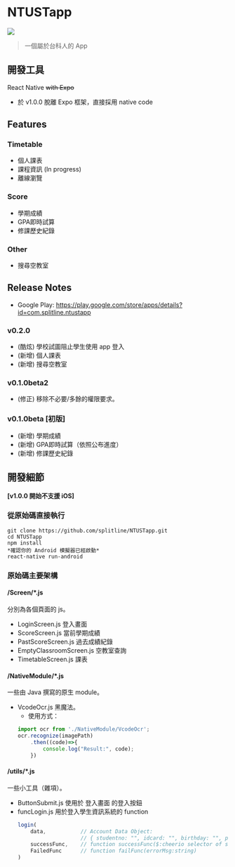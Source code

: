 # NTUSTapp
![](https://raw.githubusercontent.com/splitline/NTUSTapp/master/banner.png)
> 一個屬於台科人的 App

## 開發工具
React Native ~~with Expo~~
- 於 v1.0.0 脫離 Expo 框架，直接採用 native code

## Features
### Timetable
- 個人課表
- 課程資訊 (In progress)
- 離線瀏覽

### Score
- 學期成績
- GPA即時試算
- 修課歷史紀錄

### Other
- 搜尋空教室

## Release Notes
- Google Play: https://play.google.com/store/apps/details?id=com.splitline.ntustapp

### v0.2.0
- (酷炫) 學校試圖阻止學生使用 app 登入
- (新增) 個人課表
- (新增) 搜尋空教室

### v0.1.0beta2
- (修正) 移除不必要/多餘的權限要求。

### v0.1.0beta [初版]
- (新增) 學期成績
- (新增) GPA即時試算（依照公布進度）
- (新增) 修課歷史紀錄

## 開發細節
**[v1.0.0 開始不支援 iOS]**
### 從原始碼直接執行
```
git clone https://github.com/splitline/NTUSTapp.git
cd NTUSTapp
npm install
*確認你的 Android 模擬器已經啟動*
react-native run-android
```
### 原始碼主要架構

#### /Screen/*.js
分別為各個頁面的 js。

- LoginScreen.js             登入畫面
- ScoreScreen.js             當前學期成績
- PastScoreScreen.js         過去成績紀錄
- EmptyClassroomScreen.js    空教室查詢
- TimetableScreen.js         課表


#### /NativeModule/*.js
一些由 Java 撰寫的原生 module。

- VcodeOcr.js    黑魔法。
    - 使用方式：
    ```javascript
    import ocr from './NativeModule/VcodeOcr';
    ocr.recognize(imagePath)
        .then((code)=>{
            console.log("Result:", code);
        })
    ```

#### /utils/*.js
一些小工具（雜項）。
- ButtonSubmit.js 使用於 登入畫面 的登入按鈕
- funcLogin.js 用於登入學生資訊系統的 function
    ```javascript
    login(
        data,           // Account Data Object:
                        // { studentno: "", idcard: "", birthday: "", password: "" }
        successFunc,    // function successFunc($:cheerio selector of stu_menu, __VIEWSTATE of stu_menu:string)
        FailedFunc      // function failFunc(errorMsg:string)
    )
    ```
    
